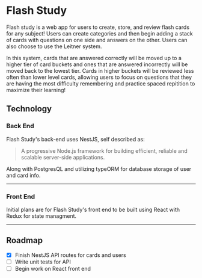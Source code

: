 # Flash Study

Flash study is a web app for users to create, store, and review flash cards for any subject! Users can create categories and then begin adding a stack of cards with questions on one side and answers on the other. Users can also choose to use the Leitner system.

In this system, cards that are answered correctly will be moved up to a higher tier of card buckets and ones that are answered incorrectly will be moved back to the lowest tier. Cards in higher buckets will be reviewed less often than lower level cards, allowing users to focus on questions that they are having the most difficulty remembering and practice spaced repitition to maximize their learning!

## Technology

### Back End

Flash Study's back-end uses NestJS, self described as:

> A progressive Node.js framework for building efficient, reliable and scalable server-side applications.

Along with PostgresQL and utilizing typeORM for database storage of user and card info.

---

### Front End

Initial plans are for Flash Study's front end to be built using React with Redux for state managment.

---

## Roadmap

- [x] Finish NestJS API routes for cards and users
- [ ] Write unit tests for API
- [ ] Begin work on React front end
